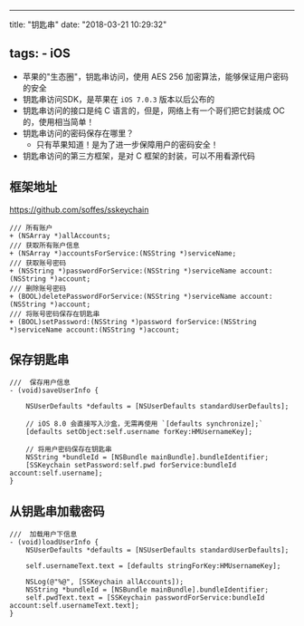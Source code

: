 
---
title: "钥匙串"
date: "2018-03-21 10:29:32"

tags: 
    - iOS
---

* 苹果的"生态圈"，钥匙串访问，使用 AES 256 加密算法，能够保证用户密码的安全
* 钥匙串访问SDK，是苹果在 `iOS 7.0.3` 版本以后公布的
* 钥匙串访问的接口是纯 C 语言的，但是，网络上有一个哥们把它封装成 OC 的，使用相当简单！
* 钥匙串访问的密码保存在哪里？
    * 只有苹果知道！是为了进一步保障用户的密码安全！
* 钥匙串访问的第三方框架，是对 C 框架的封装，可以不用看源代码
<!-- more --> 
## 框架地址

https://github.com/soffes/sskeychain

```objc
/// 所有账户
+ (NSArray *)allAccounts;
/// 获取所有账户信息
+ (NSArray *)accountsForService:(NSString *)serviceName;
/// 获取账号密码
+ (NSString *)passwordForService:(NSString *)serviceName account:(NSString *)account;
/// 删除账号密码
+ (BOOL)deletePasswordForService:(NSString *)serviceName account:(NSString *)account;
/// 将账号密码保存在钥匙串
+ (BOOL)setPassword:(NSString *)password forService:(NSString *)serviceName account:(NSString *)account;
```

## 保存钥匙串

```objc
///  保存用户信息
- (void)saveUserInfo {

    NSUserDefaults *defaults = [NSUserDefaults standardUserDefaults];

    // iOS 8.0 会直接写入沙盒，无需再使用 `[defaults synchronize];`
    [defaults setObject:self.username forKey:HMUsernameKey];

    // 将用户密码保存在钥匙串
    NSString *bundleId = [NSBundle mainBundle].bundleIdentifier;
    [SSKeychain setPassword:self.pwd forService:bundleId account:self.username];
}
```

## 从钥匙串加载密码

```objc
///  加载用户下信息
- (void)loadUserInfo {
    NSUserDefaults *defaults = [NSUserDefaults standardUserDefaults];

    self.usernameText.text = [defaults stringForKey:HMUsernameKey];

    NSLog(@"%@", [SSKeychain allAccounts]);
    NSString *bundleId = [NSBundle mainBundle].bundleIdentifier;
    self.pwdText.text = [SSKeychain passwordForService:bundleId account:self.usernameText.text];
}
```
